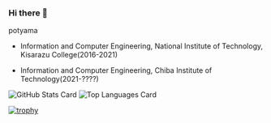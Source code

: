 ### Hi there 👋
potyama

- Information and Computer Engineering, National Institute of Technology, Kisarazu College(2016-2021)

- Information and Computer Engineering, Chiba Institute of Technology(2021-????)

![GitHub Stats Card](https://github-readme-stats.vercel.app/api?username=potyama&theme=synthwave&show_icons=true)
![Top Languages Card](https://github-readme-stats.vercel.app/api/top-langs/?username=potyama&theme=synthwave&show_icons=true)

[![trophy](https://github-profile-trophy.vercel.app/?username=potyama)](https://github.com/ryo-ma/github-profile-trophy)
<!--
**potyama/potyama** is a ✨ _special_ ✨ repository because its `README.md` (this file) appears on your GitHub profile.

Here are some ideas to get you started:

- 🔭 I’m currently working on ...
- 🌱 I’m currently learning ...
- 👯 I’m looking to collaborate on ...
- 🤔 I’m looking for help with ...
- 💬 Ask me about ...
- 📫 How to reach me: ...
- 😄 Pronouns: ...
- ⚡ Fun fact: ...
-->

